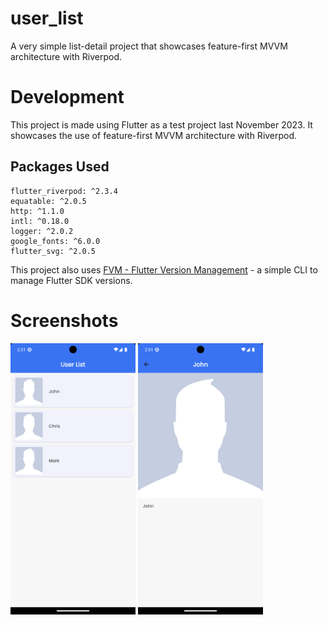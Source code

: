 # user_list

A very simple list-detail project that showcases feature-first MVVM architecture with Riverpod.

# Development

This project is made using Flutter as a test project last November 2023. It showcases the use of feature-first MVVM architecture with Riverpod.

## Packages Used
```
flutter_riverpod: ^2.3.4
equatable: ^2.0.5
http: ^1.1.0
intl: ^0.18.0
logger: ^2.0.2
google_fonts: ^6.0.0
flutter_svg: ^2.0.5
```

This project also uses [FVM - Flutter Version Management](https://fvm.app/) - a simple CLI to manage Flutter SDK versions.

# Screenshots

<img src="./screenshots/1.png" alt="Screenshot1" width="200"/> <img src="./screenshots/2.png" alt="Screenshot2" width="200"/>
